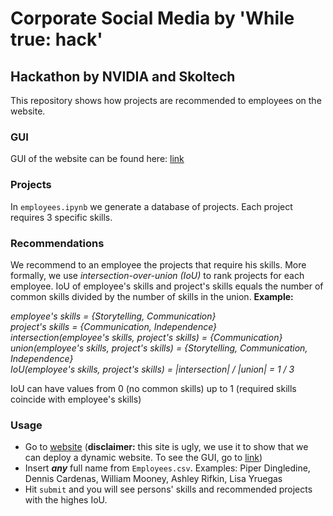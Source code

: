 # Corporate Social Media by 'While true: hack'
## Hackathon by NVIDIA and Skoltech
This repository shows how projects are recommended to employees on the website.
### GUI
GUI of the website can be found here: <a href="https://dpereponov99.wixsite.com/nvidia">link</a>
### Projects
In `employees.ipynb` we generate a database of
projects. Each project requires 3 specific skills.
### Recommendations
We recommend to an employee the projects that require his skills.
More formally, we use *intersection-over-union (IoU)* to rank
projects for each employee. IoU of employee's skills and
project's skills equals the number of common skills
divided by the number of skills in the union. **Example:**<br />

*employee's skills = {Storytelling, Communication}*<br />
*project's skills = {Communication, Independence}*<br />
*intersection(employee's skills, project's skills) = {Communication}*<br />
*union(employee's skills, project's skills) = {Storytelling, Communication, Independence}*<br />
*IoU(employee's skills, project's skills) = |intersection| / |union| = 1 / 3*<br />

IoU can have values from 0 (no common skills) up to 1 (required skills coincide with employee's skills)

### Usage
* Go to <a href="https://evening-river-41641.herokuapp.com">website</a>
(**disclaimer:** this site is ugly, we use it to show that we can deploy a dynamic website. To see the GUI, go to <a href="https://dpereponov99.wixsite.com/nvidia">link</a>)
* Insert ***any*** full name from `Employees.csv`. Examples: Piper Dingledine, Dennis Cardenas, William Mooney, Ashley Rifkin, Lisa Yruegas
* Hit `submit` and you will see persons' skills and recommended projects with the highes IoU.
